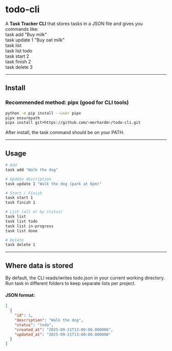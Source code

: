 # todo-cli

A **Task Tracker CLI** that stores tasks in a JSON file and gives you commands like:  
task add "Buy milk"  
task update 1 "Buy oat milk"  
task list  
task list todo  
task start 2  
task finish 2  
task delete 3  

---

## Install

### Recommended method: pipx (good for CLI tools)
```bash
python -m pip install --user pipx
pipx ensurepath
pipx install git+https://github.com/<morhardm>/todo-cli.git
```
After install, the task command should be on your PATH.

---

## Usage
``` bash
# Add
task add "Walk the dog"

# Update description
task update 1 "Walk the dog (park at 6pm)"

# Start / Finish
task start 1
task finish 1

# List (all or by status)
task list
task list todo
task list in-progress
task list done

# Delete
task delete 1
```
---

## Where data is stored

By default, the CLI reads/writes todo.json in your current working directory.
Run task in different folders to keep separate lists per project.

#### JSON format:
```json
[
  {
    "id": 1,
    "description": "Walk the dog",
    "status": "todo",
    "created_at": "2025-09-21T13:00:00.000000",
    "updated_at": "2025-09-21T13:00:00.000000"
  }
]
```